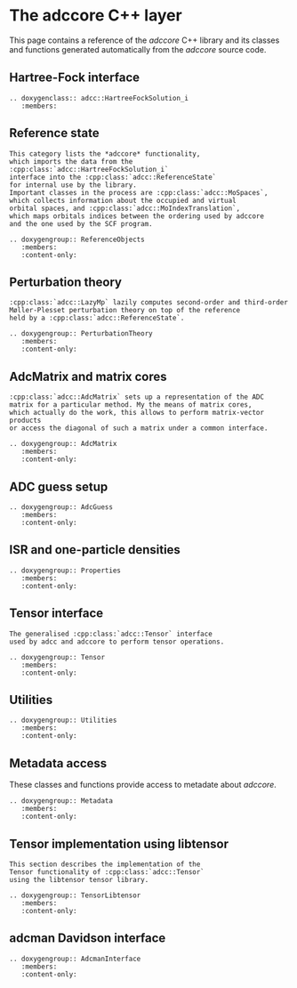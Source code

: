 # The adccore C++ layer

This page contains a reference of the *adccore* C++ library
and its classes and functions generated automatically
from the *adccore* source code.

## Hartree-Fock interface
```eval_rst
.. doxygenclass:: adcc::HartreeFockSolution_i
   :members:

```

## Reference state
```eval_rst
This category lists the *adccore* functionality,
which imports the data from the :cpp:class:`adcc::HartreeFockSolution_i`
interface into the :cpp:class:`adcc::ReferenceState`
for internal use by the library.
Important classes in the process are :cpp:class:`adcc::MoSpaces`,
which collects information about the occupied and virtual
orbital spaces, and :cpp:class:`adcc::MoIndexTranslation`,
which maps orbitals indices between the ordering used by adccore
and the one used by the SCF program.

.. doxygengroup:: ReferenceObjects
   :members:
   :content-only:

```

## Perturbation theory
```eval_rst
:cpp:class:`adcc::LazyMp` lazily computes second-order and third-order
Møller-Plesset perturbation theory on top of the reference
held by a :cpp:class:`adcc::ReferenceState`.

.. doxygengroup:: PerturbationTheory
   :members:
   :content-only:

```

## AdcMatrix and matrix cores
```eval_rst
:cpp:class:`adcc::AdcMatrix` sets up a representation of the ADC
matrix for a particular method. My the means of matrix cores,
which actually do the work, this allows to perform matrix-vector products
or access the diagonal of such a matrix under a common interface.

.. doxygengroup:: AdcMatrix
   :members:
   :content-only:

```

## ADC guess setup
```eval_rst
.. doxygengroup:: AdcGuess
   :members:
   :content-only:

```

## ISR and one-particle densities
```eval_rst
.. doxygengroup:: Properties
   :members:
   :content-only:

```

## Tensor interface
```eval_rst
The generalised :cpp:class:`adcc::Tensor` interface
used by adcc and adccore to perform tensor operations.

.. doxygengroup:: Tensor
   :members:
   :content-only:

```

## Utilities
```eval_rst
.. doxygengroup:: Utilities
   :members:
   :content-only:

```

## Metadata access
These classes and functions provide access to metadate about *adccore*.

```eval_rst
.. doxygengroup:: Metadata
   :members:
   :content-only:

```

## Tensor implementation using libtensor
```eval_rst
This section describes the implementation of the
Tensor functionality of :cpp:class:`adcc::Tensor`
using the libtensor tensor library.

.. doxygengroup:: TensorLibtensor
   :members:
   :content-only:

```

## adcman Davidson interface
```eval_rst
.. doxygengroup:: AdcmanInterface
   :members:
   :content-only:

```
